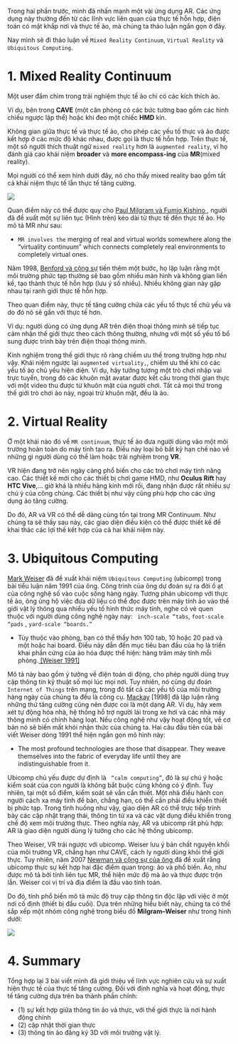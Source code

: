 Trong hai phần trước, mình đã nhấn mạnh một vài ứng dụng AR. Các ứng dụng này thường đến từ các lĩnh vực liên quan của thực tế hỗn hợp, điện toán có mặt khắp nơi và thực tế ảo, mà chúng ta thảo luận ngắn gọn ở đây.

Nay mình sẽ đi thảo luận về `Mixed Reality Continuum`, `Virtual Reality` và `Ubiquitous Computing`.

# 1.  Mixed Reality Continuum

Một user đắm chìm trong trải nghiệm thực tế ảo chỉ có các kích thích ảo.

Ví dụ, bên trong **CAVE** (một căn phòng có các bức tường bao gồm các hình chiếu ngược lập thể) hoặc khi đeo một chiếc **HMD** kín.

Không gian giữa thực tế và thực tế ảo, cho phép các yếu tố thực và ảo được kết hợp ở các mức độ khác nhau, được gọi là thực tế hỗn hợp. Trên thực tế, một số người thích thuật ngữ `mixed reality`  hơn là `augmented reality`, vì họ đánh giá cao khái niệm **broader** và **more encompass-ing** của **MR**(mixed reality).

Mọi người có thể xem hình dưới đây, nó cho thấy mixed reality bao gồm tất cả khái niệm thực tế lẫn thực tế tăng cường.

![](https://images.viblo.asia/118f9924-e478-4fa2-a82c-5a27dccf12b6.png)

Quan điểm này có thể được quy cho [Paul Milgram và Fumio Kishino ](http://www.alice.id.tue.nl/references/milgram-kishino-1994.pdf) , người đã đề xuất một sự liên tục (Hình trên) kéo dài từ thực tế đến thực tế ảo. Họ mô tả MR như sau:

- `MR involves the` merging of real and virtual worlds somewhere along the “virtuality continuum” which connects completely real environments to completely virtual ones.

Năm 1998, [Benford và cộng sự](https://www.researchgate.net/publication/216813094_Understanding_and_Constructing_Shared_Spaces_with_Mixed-Reality_Boundaries) tiến thêm một bước, họ lập luận rằng một môi trường phức tạp thường sẽ bao gồm nhiều màn hình và không gian liền kề, tạo thành thực tế hỗn hợp (lưu ý số nhiều). Nhiều không gian này gặp nhau tại ranh giới thực tế hỗn hợp.

Theo quan điểm này, thực tế tăng cường chứa các yếu tố thực tế chủ yếu và do đó nó sẽ gần với thực tế hơn. 

Ví dụ: người dùng có ứng dụng AR trên điện thoại thông minh sẽ tiếp tục cảm nhận thế giới thực theo cách thông thường, nhưng với một số yếu tố bổ sung được trình bày trên điện thoại thông minh. 

Kinh nghiệm trong thế giới thực rõ ràng chiếm ưu thế trong trường hợp như vậy. Khái niệm ngược lại `augmented virtuality,`, chiếm ưu thế khi có các yếu tố ảo chủ yếu hiện diện. Ví dụ, hãy tưởng tượng một trò chơi nhập vai trực tuyến, trong đó các khuôn mặt avatar được kết cấu trong thời gian thực với một video thu được từ khuôn mặt của người chơi. Tất cả mọi thứ trong thế giới trò chơi ảo này, ngoại trừ khuôn mặt, đều là ảo.

# 2. Virtual Reality

Ở một khái nào đó về `MR continuum`, thực tế ảo đưa người dùng vào một môi trường hoàn toàn do máy tính tạo ra. Điều này loại bỏ bất kỳ hạn chế nào về những gì người dùng có thể làm hoặc trải nghiệm trong **VR**.

VR hiện đang trở nên ngày càng phổ biến cho các trò chơi máy tính nâng cao. Các thiết kế mới cho các thiết bị chơi game HMD, như **Oculus Rift** hay **HTC Vive**,... giờ khá là nhiều hãng kính mới rồi, đang nhận được rất nhiều sự chú ý của công chúng. Các thiết bị như vậy cũng phù hợp cho các ứng dụng ảo tăng cường. 

Do đó, AR và VR có thể dễ dàng cùng tồn tại trong MR Continuum. Như chúng ta sẽ thấy sau này, các giao diện điều kiện có thể được thiết kế để khai thác các lợi thế kết hợp của cả hai khái niệm này.

# 3. Ubiquitous Computing

[Mark Weiser](https://en.wikipedia.org/wiki/Mark_Weiser) đã đề xuất khái niệm `Ubiquitous Computing` (ubicomp) trong bài tiểu luận năm 1991 của ông. Công trình của ông dự đoán sự ra đời ồ ạt của công nghệ số vào cuộc sống hàng ngày. Tương phản ubicomp với thực tế ảo, ông ủng hộ việc đưa dữ liệu có thể đọc được trên máy tính ảo vào thế giới vật lý thông qua nhiều yếu tố hình thức máy tính, nghe có vẻ quen thuộc với người dùng công nghệ ngày nay: ` inch-scale “tabs`, `foot-scale “pads` , `yard-scale “boards.”`

- Tùy thuộc vào phòng, bạn có thể thấy hơn 100 tab, 10 hoặc 20 pad và một hoặc hai board. Điều này dẫn đến mục tiêu ban đầu của họ là triển khai phần cứng của ảo hóa được thể hiện: hàng trăm máy tính mỗi phòng.[ [Weiser 1991]](http://www.scirp.org/(S(lz5mqp453edsnp55rrgjct55))/reference/ReferencesPapers.aspx?ReferenceID=1565196)

Mô tả này bao gồm ý tưởng về điện toán di động, cho phép người dùng truy cập thông tin kỹ thuật số mọi lúc mọi nơi. Tuy nhiên, nó cũng dự đoán `Internet of Things` trên mạng, trong đó tất cả các yếu tố của môi trường hàng ngày của chúng ta đều là công cụ. [Mackay](https://scholar.google.co.uk/citations?user=g3mGoAwAAAAJ&hl=en) [1998] đã lập luận rằng những thứ tăng cường cũng nên được coi là một dạng AR. Ví dụ, hãy xem xét tự động hóa nhà, hệ thống hỗ trợ người lái trong xe hơi và các nhà máy thông minh có chỉnh hàng loạt. Nếu công nghệ như vậy hoạt động tốt, về cơ bản nó sẽ biến mất khỏi nhận thức của chúng ta. Hai câu đầu tiên của bài viết Weiser dòng 1991 thể hiện ngắn gọn mô hình này:

- The most profound technologies are those that disappear. They weave themselves into
the fabric of everyday life until they are indistinguishable from it.

Ubicomp chủ yếu được dự định là ` “calm computing”`, đó là sự chú ý hoặc kiểm soát của con người là không bắt buộc cũng không có ý định. Tuy nhiên, tại một số điểm, kiểm soát sẽ vẫn cần thiết. Một nhà điều hành con người cách xa máy tính để bàn, chẳng hạn, có thể cần phải điều khiển thiết bị phức tạp. Trong tình huống như vậy, giao diện AR có thể trực tiếp trình bày các cập nhật trạng thái, thông tin từ xa và các vật dụng điều khiển trong chế độ xem môi trường thực. Theo nghĩa này, AR và ubicomp rất phù hợp: AR là giao diện người dùng lý tưởng cho các hệ thống ubicomp.

Theo Weiser, VR trái ngược với ubicomp. Weiser lưu ý bản chất nguyên khối của môi trường VR, chẳng hạn như CAVE, cách ly người dùng khỏi thế giới thực. Tuy nhiên, năm 2007 [Newman và cộng sự của ông ](https://www.researchgate.net/publication/266188405_The_Structure_and_Dynamics_of_Networks) đã đề xuất rằng ubicomp thực sự kết hợp hai đặc điểm quan trọng: ảo và phổ biến. Ảo, như được mô tả bởi tính liên tục MR, thể hiện mức độ mà ảo và thực được trộn lẫn. Weiser coi vị trí và địa điểm là đầu vào tính toán.

Do đó, tính phổ biến mô tả mức độ truy cập thông tin độc lập với việc ở một nơi cố định (thiết bị đầu cuối). Dựa trên những hiểu biết này, chúng ta có thể sắp xếp một nhóm công nghệ trong biểu đồ **Milgram–Weiser** như trong hình dưới:

![](https://images.viblo.asia/79d9068b-7a81-418c-b7b4-fdcfcafeb6fd.png)


# 4. Summary
Tổng hợp lại 3 bài viết mình đã giới thiệu về lĩnh vực nghiên cứu và sự xuất hiện thực tế của thực tế tăng cường. Đối với định nghĩa và hoạt động, thực tế tăng cường dựa trên ba thành phần chính: 

- (1) sự kết hợp giữa thông tin ảo và thực, với thế giới thực là nơi hành động chính
- (2) cập nhật thời gian thực 
- (3) thông tin ảo đăng ký 3D với môi trường vật lý.